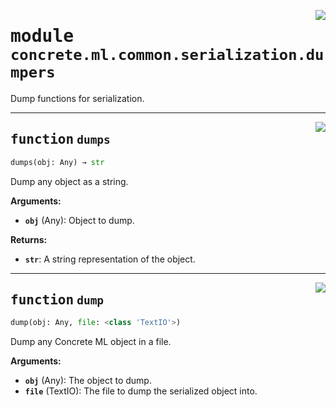 <!-- markdownlint-disable -->

<a href="../../../src/concrete/ml/common/serialization/dumpers.py#L0"><img align="right" style="float:right;" src="https://img.shields.io/badge/-source-cccccc?style=flat-square"></a>

# <kbd>module</kbd> `concrete.ml.common.serialization.dumpers`

Dump functions for serialization.

______________________________________________________________________

<a href="../../../src/concrete/ml/common/serialization/dumpers.py#L9"><img align="right" style="float:right;" src="https://img.shields.io/badge/-source-cccccc?style=flat-square"></a>

## <kbd>function</kbd> `dumps`

```python
dumps(obj: Any) → str
```

Dump any object as a string.

**Arguments:**

- <b>`obj`</b> (Any):  Object to dump.

**Returns:**

- <b>`str`</b>:  A string representation of the object.

______________________________________________________________________

<a href="../../../src/concrete/ml/common/serialization/dumpers.py#L22"><img align="right" style="float:right;" src="https://img.shields.io/badge/-source-cccccc?style=flat-square"></a>

## <kbd>function</kbd> `dump`

```python
dump(obj: Any, file: <class 'TextIO'>)
```

Dump any Concrete ML object in a file.

**Arguments:**

- <b>`obj`</b> (Any):  The object to dump.
- <b>`file`</b> (TextIO):  The file to dump the serialized object into.
